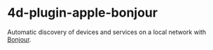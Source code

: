 # 4d-plugin-apple-bonjour
Automatic discovery of devices and services on a local network with [Bonjour](https://developer.apple.com/bonjour/).
